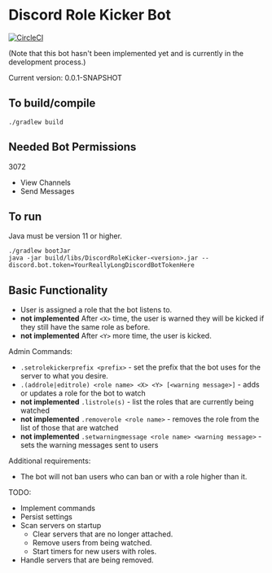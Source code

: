 # Discord Role Kicker Bot

[![CircleCI](https://circleci.com/gh/TheNumberOne/DiscordRoleKicker.svg?style=svg)](https://circleci.com/gh/TheNumberOne/DiscordRoleKicker)

(Note that this bot hasn't been implemented yet and is currently in the development process.)

Current version: 0.0.1-SNAPSHOT

## To build/compile

```shell script
./gradlew build
```

## Needed Bot Permissions

3072
 * View Channels
 * Send Messages

## To run

Java must be version 11 or higher.

```shell script
./gradlew bootJar
java -jar build/libs/DiscordRoleKicker-<version>.jar --discord.bot.token=YourReallyLongDiscordBotTokenHere
```

## Basic Functionality
 - User is assigned a role that the bot listens to.
 - **not implemented** After `<X>` time, the user is warned they will be kicked if they still have the same role as before.
 - **not implemented** After `<Y>` more time, the user is kicked.
 
Admin Commands:
 - `.setrolekickerprefix <prefix>` - set the prefix that the bot uses for the server to what you desire.
 - `.(addrole|editrole) <role name> <X> <Y> [<warning message>]` - adds or updates a role for the bot to watch
 - **not implemented** `.listrole(s)` - list the roles that are currently being watched
 - **not implemented** `.removerole <role name>` - removes the role from the list of those that are watched
 - **not implemented** `.setwarningmessage <role name> <warning message>` - sets the warning messages sent to users
 
Additional requirements:
 - The bot will not ban users who can ban or with a role higher than it.

TODO:
 - Implement commands
 - Persist settings
 - Scan servers on startup
    - Clear servers that are no longer attached.
    - Remove users from being watched.
    - Start timers for new users with roles.
 - Handle servers that are being removed.
 